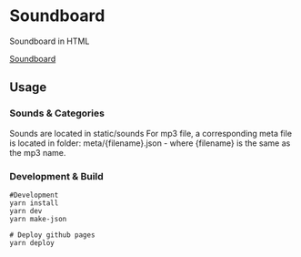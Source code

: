 # Soundboard
Soundboard in HTML

[Soundboard](https://andersahn.github.io/soundboard/)

## Usage

### Sounds & Categories
Sounds are located in static/sounds
For mp3 file, a corresponding meta file is located in folder:
meta/{filename}.json - where {filename} is the same as the mp3 name.

### Development & Build

```
#Development
yarn install
yarn dev
yarn make-json

# Deploy github pages
yarn deploy
```
